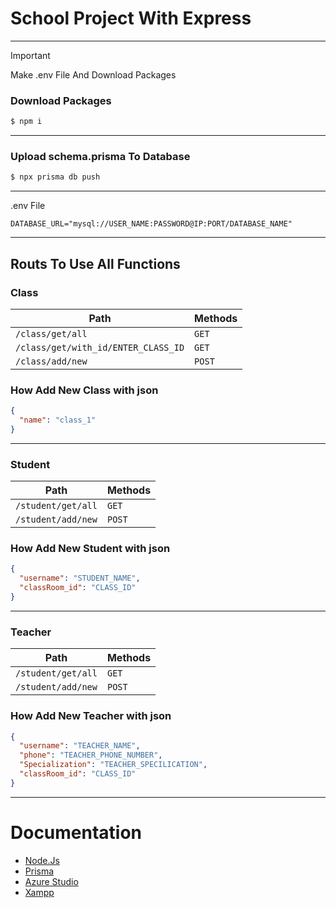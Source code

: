 # School Project With Express

<hr>

> [!IMPORTANT]  
> Make .env File And Download Packages

<h3>Download Packages</h3>

```cmd
$ npm i
```

<hr>

<h3>Upload schema.prisma To Database</h3>

```cmd
$ npx prisma db push
```

<hr>

.env File

```env
DATABASE_URL="mysql://USER_NAME:PASSWORD@IP:PORT/DATABASE_NAME"
```

<hr>

<h2>Routs To Use All Functions</h2>

<h3>Class</h3>

| Path                                | Methods |
| ----------------------------------- | ------- |
| `/class/get/all`                    | `GET`   |
| `/class/get/with_id/ENTER_CLASS_ID` | `GET`   |
| `/class/add/new`                    | `POST`  |

<h3>How Add New Class with json</h3>

```json
{
  "name": "class_1"
}
```

<hr>

<h3>Student</h3>

| Path               | Methods |
| ------------------ | ------- |
| `/student/get/all` | `GET`   |
| `/student/add/new` | `POST`  |

<h3>How Add New Student with json</h3>

```json
{
  "username": "STUDENT_NAME",
  "classRoom_id": "CLASS_ID"
}
```

<hr>

<h3>Teacher</h3>

| Path               | Methods |
| ------------------ | ------- |
| `/student/get/all` | `GET`   |
| `/student/add/new` | `POST`  |

<h3>How Add New Teacher with json</h3>

```json
{
  "username": "TEACHER_NAME",
  "phone": "TEACHER_PHONE_NUMBER",
  "Specialization": "TEACHER_SPECILICATION",
  "classRoom_id": "CLASS_ID"
}
```

<hr>

# Documentation

- [Node.Js](nodejs.org)
- [Prisma](https://www.prisma.io/)
- [Azure Studio](https://learn.microsoft.com/en-us/azure-data-studio/download-azure-data-studio?view=sql-server-ver16&tabs=win-install%2Cwin-user-install%2Credhat-install%2Cwindows-uninstall%2Credhat-uninstall)
- [Xampp](https://www.apachefriends.org/download.html)
